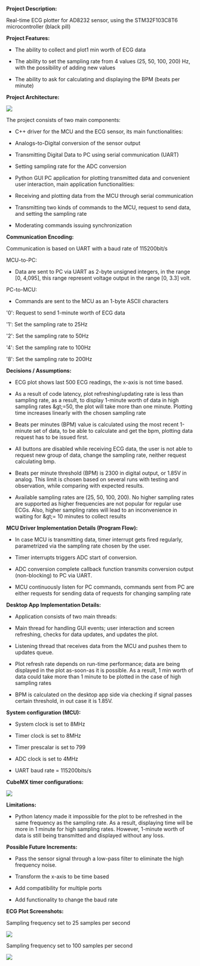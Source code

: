 **Project Description:**

Real-time ECG plotter for AD8232 sensor, using the STM32F103C8T6 microcontroller (black pill)

**Project Features:**

- The ability to collect and plot1 min worth of ECG data

- The ability to set the sampling rate from 4 values (25, 50, 100, 200) Hz, with the possibility of adding new values

- The ability to ask for calculating and displaying the BPM (beats per minute)

**Project Architecture:**

![](https://lh4.googleusercontent.com/uSem3_r5AdF0mnwaVuIvEHhCco8BdfZKmQjlJfvmsQ1VoYF6gMLpb0FMf_Vaz92Zi_aOO99LV3dznOhWpvNL0KAwtCJOzxacsmzK5PN_V-CrfOXFVGFLrkhn7Tb02UBiWxabyXU2d0k)

The project consists of two main components:

- C++ driver for the MCU and the ECG sensor, its main functionalities:

- Analogs-to-Digital conversion of the sensor output

- Transmitting Digital Data to PC using serial communication (UART)

- Setting sampling rate for the ADC conversion

- Python GUI PC application for plotting transmitted data and convenient user interaction, main application functionalities:

- Receiving and plotting data from the MCU through serial communication

- Transmitting two kinds of commands to the MCU, request to send data, and setting the sampling rate

- Moderating commands issuing synchronization

**Communication Encoding:**

Communication is based on UART with a baud rate of 115200bit/s

MCU-to-PC:

- Data are sent to PC via UART as 2-byte unsigned integers, in the range [0, 4,095], this range represent voltage output in the range [0, 3.3] volt.

PC-to-MCU:

- Commands are sent to the MCU as an 1-byte ASCII characters

&#39;0&#39;: Request to send 1-minute worth of ECG data

&#39;1&#39;: Set the sampling rate to 25Hz

&#39;2&#39;: Set the sampling rate to 50Hz

&#39;4&#39;: Set the sampling rate to 100Hz

&#39;8&#39;: Set the sampling rate to 200Hz

**Decisions / Assumptions:**

- ECG plot shows last 500 ECG readings, the x-axis is not time based.

- As a result of code latency, plot refreshing/updating rate is less than sampling rate, as a result, to display 1-minute worth of data in high sampling rates \&gt;=50, the plot will take more than one minute. Plotting time increases linearly with the chosen sampling rate

- Beats per minutes (BPM) value is calculated using the most recent 1-minute set of data, to be able to calculate and get the bpm, plotting data request has to be issued first.

- All buttons are disabled while receiving ECG data, the user is not able to request new group of data, change the sampling rate, neither request calculating bmp.

- Beats per minute threshold (BPM) is 2300 in digital output, or 1.85V in analog. This limit is chosen based on several runs with testing and observation, while comparing with expected results.

- Available sampling rates are (25, 50, 100, 200). No higher sampling rates are supported as higher frequencies are not popular for regular use ECGs. Also, higher sampling rates will lead to an inconvenience in waiting for \&gt;= 10 minutes to collect results

**MCU Driver Implementation Details (Program Flow):**

- In case MCU is transmitting data, timer interrupt gets fired regularly, parametrized via the sampling rate chosen by the user.

- Timer interrupts triggers ADC start of conversion.

- ADC conversion complete callback function transmits conversion output (non-blocking) to PC via UART.

- MCU continuously listen for PC commands, commands sent from PC are either requests for sending data of requests for changing sampling rate

**Desktop App Implementation Details:**

- Application consists of two main threads:

- Main thread for handling GUI events; user interaction and screen refreshing, checks for data updates, and updates the plot.

- Listening thread that receives data from the MCU and pushes them to updates queue.

- Plot refresh rate depends on run-time performance; data are being displayed in the plot as-soon-as it is possible. As a result, 1 min worth of data could take more than 1 minute to be plotted in the case of high sampling rates

- BPM is calculated on the desktop app side via checking if signal passes certain threshold, in out case it is 1.85V.

**System configuration (MCU):**

- System clock is set to 8MHz

- Timer clock is set to 8MHz

- Timer prescalar is set to 799

- ADC clock is set to 4MHz

- UART baud rate = 115200bits/s

 **CubeMX timer configurations:**

![](https://lh6.googleusercontent.com/4MyuwPFjYwnINnVG5e7I-mScgv-HTP9sSk3_FdtA7RCLbB0omPvZVox52v-xMC2VRyjVS2IT1lvZ5rAUevEGubIzi3eHY-_1Kj-z-c-cSuIDZtwi3D2FvqzuEptFpRS-85SYzRnIyUw)

**Limitations:**

- Python latency made it impossible for the plot to be refreshed in the same frequency as the sampling rate. As a result, displaying time will be more in 1 minute for high sampling rates. However, 1-minute worth of data is still being transmitted and displayed without any loss.

**Possible Future Increments:**

- Pass the sensor signal through a low-pass filter to eliminate the high frequency noise.

- Transform the x-axis to be time based

- Add compatibility for multiple ports

- Add functionality to change the baud rate

**ECG Plot Screenshots:**

Sampling frequency set to 25 samples per second

![](https://lh4.googleusercontent.com/YSXq26SROKNLnBF1gbO768leBw0jSRXiWPHzflLXIeDeRHsq-U_Rj2W_HVC_ojUn6ww6ZeuKLZ2nct3psF3Qf-dd1vtM4HdhfuFwkxnB-DwufeeCKcKLIrL112TccefY6Y_zLYN9LtY)

Sampling frequency set to 100 samples per second

![](https://lh5.googleusercontent.com/NBrD4R1J4PnHlgEGmtZfjEjZGym3fHgiEvUdBSNrTMtSCwLYpyS7LjDyq9qwRWHp_d4YlpqmKXiJanjBgJQvrKqi5ZnuVCtB4bzJEfDNHkYzIQG0mWqVst1nVYfnfNpIktMYZV1Sw_Q)